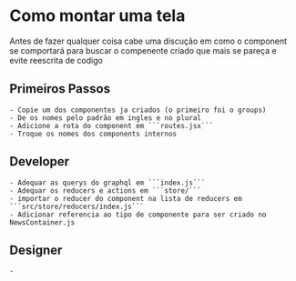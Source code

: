 # Como montar uma tela
Antes de fazer qualquer coisa cabe uma discução em como o component se comportará para buscar o compenente criado que mais se pareça e evite reescrita de codigo

## Primeiros Passos
    - Copie um dos componentes ja criados (o primeiro foi o groups)
    - De os nomes pelo padrão em ingles e no plural
    - Adicione a rota do component em ```routes.jsx```
    - Troque os nomes dos components internos

## Developer
    - Adequar as querys do graphql em ```index.js```
    - Adequar os reducers e actions em ```store/```
    - importar o reducer do component na lista de reducers em ```src/store/reducers/index.js```
    - Adicionar referencia ao tipo de componente para ser criado no NewsContainer.js 

## Designer 
    - 
